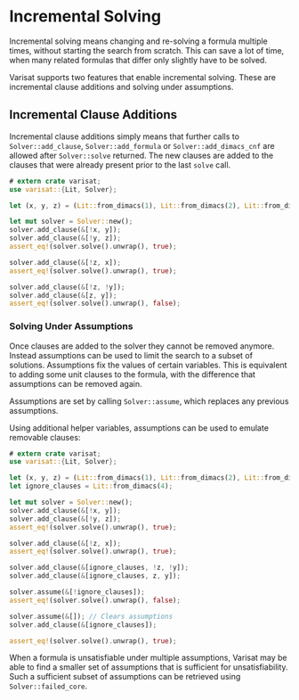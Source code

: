 # Incremental Solving

Incremental solving means changing and re-solving a formula multiple times,
without starting the search from scratch. This can save a lot of time, when
many related formulas that differ only slightly have to be solved.

Varisat supports two features that enable incremental solving. These are
incremental clause additions and solving under assumptions.

## Incremental Clause Additions

Incremental clause additions simply means that further calls to
`Solver::add_clause`, `Solver::add_formula` or `Solver::add_dimacs_cnf` are
allowed after `Solver::solve` returned. The new clauses are added to the
clauses that were already present prior to the last `solve` call.

```rust
# extern crate varisat;
use varisat::{Lit, Solver};

let (x, y, z) = (Lit::from_dimacs(1), Lit::from_dimacs(2), Lit::from_dimacs(3));

let mut solver = Solver::new();
solver.add_clause(&[!x, y]);
solver.add_clause(&[!y, z]);
assert_eq!(solver.solve().unwrap(), true);

solver.add_clause(&[!z, x]);
assert_eq!(solver.solve().unwrap(), true);

solver.add_clause(&[!z, !y]);
solver.add_clause(&[z, y]);
assert_eq!(solver.solve().unwrap(), false);
```

### Solving Under Assumptions

Once clauses are added to the solver they cannot be removed anymore. Instead
assumptions can be used to limit the search to a subset of solutions.
Assumptions fix the values of certain variables. This is equivalent to adding
some unit clauses to the formula, with the difference that assumptions can be
removed again.

Assumptions are set by calling `Solver::assume`, which replaces any previous
assumptions.

Using additional helper variables, assumptions can be used to emulate removable
clauses:

```rust
# extern crate varisat;
use varisat::{Lit, Solver};

let (x, y, z) = (Lit::from_dimacs(1), Lit::from_dimacs(2), Lit::from_dimacs(3));
let ignore_clauses = Lit::from_dimacs(4);

let mut solver = Solver::new();
solver.add_clause(&[!x, y]);
solver.add_clause(&[!y, z]);
assert_eq!(solver.solve().unwrap(), true);

solver.add_clause(&[!z, x]);
assert_eq!(solver.solve().unwrap(), true);

solver.add_clause(&[ignore_clauses, !z, !y]);
solver.add_clause(&[ignore_clauses, z, y]);

solver.assume(&[!ignore_clauses]);
assert_eq!(solver.solve().unwrap(), false);

solver.assume(&[]); // Clears assumptions
solver.add_clause(&[ignore_clauses]);

assert_eq!(solver.solve().unwrap(), true);
```

When a formula is unsatisfiable under multiple assumptions, Varisat may be able
to find a smaller set of assumptions that is sufficient for unsatisfiability.
Such a sufficient subset of assumptions can be retrieved using
`Solver::failed_core`.

